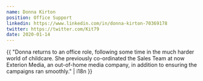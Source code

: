 ```yaml
---
name: Donna Kirton
position: Office Support
linkedin: https://www.linkedin.com/in/donna-kirton-70369178
twitter: https://twitter.com/Kit79
date: 2020-01-14
---
```


{{ "Donna returns to an office role, following some time in the much harder world of childcare. She previously co-ordinated the Sales Team at now Exterion Media, an out-of-home media company, in addition to ensuring the campaigns ran smoothly." | i18n }}
